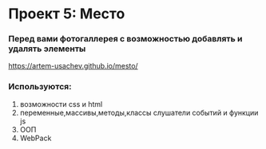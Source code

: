# Проект 5: Место

### Перед вами  фотогаллерея с возможностью добавлять и удалять элементы
https://artem-usachev.github.io/mesto/
### Используются:
1. возможности css и html
2. переменные,массивы,методы,классы слушатели событий и функции js
3. ООП
4. WebPack



